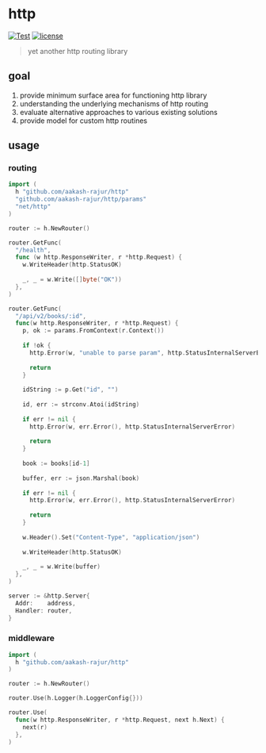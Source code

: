 # http

[![Test](https://github.com/aakash-rajur/http/actions/workflows/test.yml/badge.svg)](https://github.com/aakash-rajur/sqlxgen/actions/workflows/test.yml)
[![license](http://img.shields.io/badge/license-MIT-red.svg?style=flat)](https://raw.githubusercontent.com/aakash-rajur/sqlxgen/main/LICENSE.md)

> yet another http routing library

## goal

1. provide minimum surface area for functioning http library
2. understanding the underlying mechanisms of http routing
3. evaluate alternative approaches to various existing solutions
4. provide model for custom http routines

## usage

### routing
```go
import (
  h "github.com/aakash-rajur/http"
  "github.com/aakash-rajur/http/params"
  "net/http"
)

router := h.NewRouter()

router.GetFunc(
  "/health",
  func (w http.ResponseWriter, r *http.Request) {
    w.WriteHeader(http.StatusOK)
    
    _, _ = w.Write([]byte("OK"))
  },
)

router.GetFunc(
  "/api/v2/books/:id",
  func(w http.ResponseWriter, r *http.Request) {
    p, ok := params.FromContext(r.Context())
    
    if !ok {
      http.Error(w, "unable to parse param", http.StatusInternalServerError)
      
      return
    }
    
    idString := p.Get("id", "")
    
    id, err := strconv.Atoi(idString)
    
    if err != nil {
      http.Error(w, err.Error(), http.StatusInternalServerError)
      
      return
    }
    
    book := books[id-1]
    
    buffer, err := json.Marshal(book)
    
    if err != nil {
      http.Error(w, err.Error(), http.StatusInternalServerError)
      
      return
    }
    
    w.Header().Set("Content-Type", "application/json")
    
    w.WriteHeader(http.StatusOK)
    
    _, _ = w.Write(buffer)
  },
)

server := &http.Server{
  Addr:    address,
  Handler: router,
}
```

### middleware
```go
import (
  h "github.com/aakash-rajur/http"
)

router := h.NewRouter()

router.Use(h.Logger(h.LoggerConfig{}))

router.Use(
  func(w http.ResponseWriter, r *http.Request, next h.Next) {
    next(r)
  },
)
```

